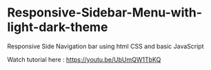 # Responsive-Sidebar-Menu-with-light-dark-theme
Responsive Side Navigation bar using html CSS and basic JavaScript


Watch tutorial here : https://youtu.be/UbUmQW1TbKQ
